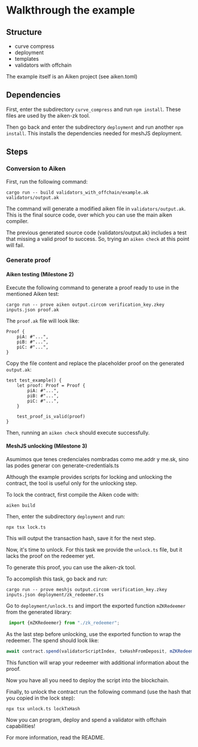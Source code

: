 # Walkthrough the example

## Structure

* curve compress
* deployment
* templates
* validators with offchain

The example itself is an Aiken project (see aiken.toml)

## Dependencies

First, enter the subdirectory ```curve_compress``` and run ```npm install```. These files are used by the aiken-zk tool.

Then go back and enter the subdirectory ```deployment``` and run another ```npm install```. This installs the
dependencies
needed for meshJS deployment.

## Steps

### Conversion to Aiken

First, run the following command:

```cargo run -- build validators_with_offchain/example.ak validators/output.ak```

The command will generate a modified aiken file in ```validators/output.ak```. This is the final source code, over which
you can use the main aiken compiler.

The previous generated source code (validators/output.ak) includes a test that missing a valid proof to success. So,
trying an ```aiken check``` at this point will fail.

### Generate proof

#### Aiken testing (Milestone 2)

Execute the following command to generate a proof ready to use in the mentioned Aiken test:

```cargo run -- prove aiken output.circom verification_key.zkey inputs.json proof.ak```

The ```proof.ak``` file will look like:

```
Proof {
    piA: #"...",
    piB: #"...",
    piC: #"...",
}
```

Copy the file content and replace the placeholder proof on the generated ```output.ak```:

```
test test_example() {
    let proof: Proof = Proof {
        piA: #"...",
        piB: #"...",
        piC: #"...",
    }

    test_proof_is_valid(proof)
}
```

Then, running an ```aiken check``` should execute successfully.

#### MeshJS unlocking (Milestone 3)

Asumimos que tenes credenciales nombradas como me.addr y me.sk, sino las podes generar con generate-credentials.ts

Although the example provides scripts for locking and unlocking the contract, the tool is useful only for the unlocking
step.

To lock the contract, first compile the Aiken code with:

```aiken build```

Then, enter the subdirectory ```deployment``` and run:

```npx tsx lock.ts```

This will output the transaction hash, save it for the next step.

Now, it's time to unlock. For this task we provide the ```unlock.ts``` file, but it lacks the proof on the redeemer yet.

To generate this proof, you can use the aiken-zk tool.

To accomplish this task, go back and run:

```cargo run -- prove meshjs output.circom verification_key.zkey inputs.json deployment/zk_redeemer.ts```

Go to ```deployment/unlock.ts``` and import the exported function ```mZKRedeemer``` from the generated library:

```javascript
 import {mZKRedeemer} from "./zk_redeemer";
 ```

As the last step before unlocking, use the exported function to wrap the redeemer.
The spend should look like:

```javascript
await contract.spend(validatorScriptIndex, txHashFromDeposit, mZKRedeemer(second_fibonacci))
```

This function will wrap your redeemer with additional information about the proof.

Now you have all you need to deploy the script into the blockchain.

Finally, to unlock the contract run the following command (use the hash that you copied in the lock step):

```npx tsx unlock.ts lockTxHash```

Now you can program, deploy and spend a validator with offchain capabilities!

For more information, read the README.



